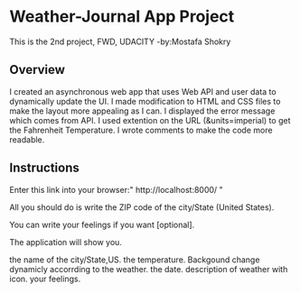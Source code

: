# Weather-Journal App Project
This is the 2nd project, FWD, UDACITY -by:Mostafa Shokry
## Overview
I created an asynchronous web app that uses Web API and user data to dynamically update the UI. 
I made modification to HTML and CSS files to make the layout more appealing as I can.
I displayed the error message which comes from API.
I used extention on the URL (&units=imperial) to get the Fahrenheit Temperature.
I wrote comments to make the code more readable.

## Instructions
Enter this link into your browser:" http://localhost:8000/ "

All you should do is write the ZIP code of the city/State (United States).

You can write your feelings if you want [optional].

The application will show you.

the name of the city/State,US.
the temperature.
Backgound change dynamicly accorrding to the weather.
the date.
description of weather with icon.
your feelings.


